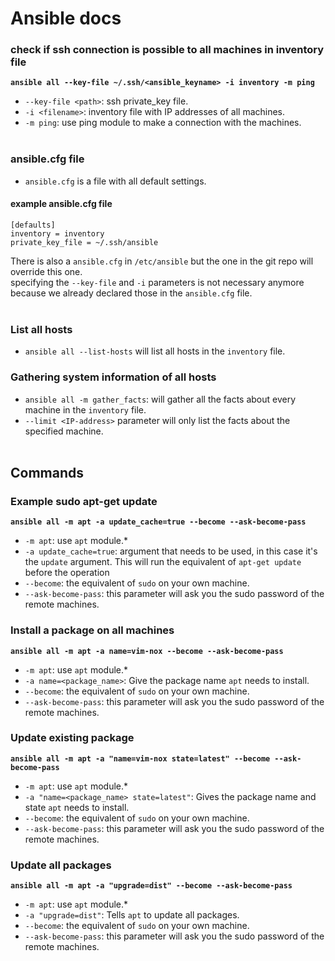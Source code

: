 # Ansible docs

### check if ssh connection is possible to all machines in inventory file
**`ansible all --key-file ~/.ssh/<ansible_keyname> -i inventory -m ping`**

-   `--key-file <path>`: ssh private_key file.
-   `-i <filename>`: inventory file with IP addresses of all machines.
-   `-m ping`: use ping module to make a connection with the machines.
<br /><br />
### ansible.cfg file
-   `ansible.cfg` is a file with all default settings.
#### example ansible.cfg file
```
[defaults]
inventory = inventory
private_key_file = ~/.ssh/ansible
```

There is also a `ansible.cfg` in `/etc/ansible` but the one in the git repo will override this one.<br />
specifying the `--key-file` and `-i` parameters is not necessary anymore because we already declared those in the `ansible.cfg` file.
<br /><br />
### List all hosts
-   `ansible all --list-hosts` will list all hosts in the `inventory` file.

### Gathering system information of all hosts
-   `ansible all -m gather_facts`: will gather all the facts about every machine in the `inventory` file.
-   `--limit <IP-address>` parameter will only list the facts about the specified machine.
<br /><br />
## Commands
### Example sudo apt-get update
**`ansible all -m apt -a update_cache=true --become --ask-become-pass`**
-   `-m apt`: use `apt` module.*
-   `-a update_cache=true`: argument that needs to be used, in this case it's the `update` argument. This will run the equivalent of `apt-get update` before the operation
-   `--become`: the equivalent of `sudo` on your own machine.
-   `--ask-become-pass`: this parameter will ask you the sudo password of the remote machines.

### Install a package on all machines
**`ansible all -m apt -a name=vim-nox --become --ask-become-pass`**
-   `-m apt`: use `apt` module.*
-   `-a name=<package_name>`: Give the package name `apt` needs to install. 
-   `--become`: the equivalent of `sudo` on your own machine.
-   `--ask-become-pass`: this parameter will ask you the sudo password of the remote machines.

### Update existing package
**`ansible all -m apt -a "name=vim-nox state=latest" --become --ask-become-pass`**
-   `-m apt`: use `apt` module.*
-   `-a "name=<package_name> state=latest"`: Gives the package name and state `apt` needs to install. 
-   `--become`: the equivalent of `sudo` on your own machine.
-   `--ask-become-pass`: this parameter will ask you the sudo password of the remote machines.

### Update all packages
**`ansible all -m apt -a "upgrade=dist" --become --ask-become-pass`**
-   `-m apt`: use `apt` module.*
-   `-a "upgrade=dist"`: Tells `apt` to update all packages.
-   `--become`: the equivalent of `sudo` on your own machine.
-   `--ask-become-pass`: this parameter will ask you the sudo password of the remote machines.